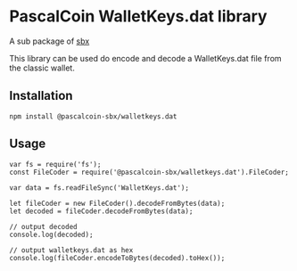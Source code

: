 # PascalCoin WalletKeys.dat library

A sub package of [sbx](http://www.github.com/techworker/sbx)

This library can be used do encode and decode a WalletKeys.dat file from the
classic wallet.

## Installation

`npm install @pascalcoin-sbx/walletkeys.dat`

## Usage

```
var fs = require('fs');
const FileCoder = require('@pascalcoin-sbx/walletkeys.dat').FileCoder;

var data = fs.readFileSync('WalletKeys.dat');

let fileCoder = new FileCoder().decodeFromBytes(data);
let decoded = fileCoder.decodeFromBytes(data);

// output decoded
console.log(decoded);

// output walletkeys.dat as hex
console.log(fileCoder.encodeToBytes(decoded).toHex());

```

